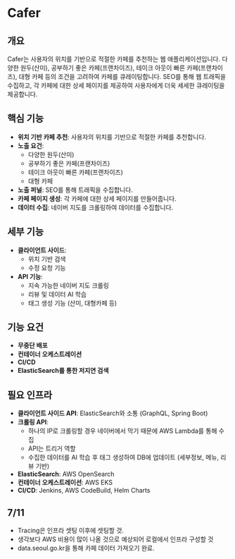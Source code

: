 # Cafer

## 개요

Cafer는 사용자의 위치를 기반으로 적절한 카페를 추천하는 웹 애플리케이션입니다. 다양한 원두(산미), 공부하기 좋은 카페(프랜차이즈), 테이크 아웃이 빠른 카페(프랜차이즈), 대형 카페 등의 조건을 고려하여 카페를 큐레이팅합니다. SEO를 통해 웹 트래픽을 수집하고, 각 카페에 대한 상세 페이지를 제공하여 사용자에게 더욱 세세한 큐레이팅을 제공합니다.

## 핵심 기능

- **위치 기반 카페 추천**: 사용자의 위치를 기반으로 적절한 카페를 추천합니다.
- **노출 요건**:
  - 다양한 원두(산미)
  - 공부하기 좋은 카페(프랜차이즈)
  - 테이크 아웃이 빠른 카페(프랜차이즈)
  - 대형 카페
- **노출 퍼널**: SEO를 통해 트래픽을 수집합니다.
- **카페 페이지 생성**: 각 카페에 대한 상세 페이지를 만들어줍니다.
- **데이터 수집**: 네이버 지도를 크롤링하여 데이터를 수집합니다.

## 세부 기능

- **클라이언트 사이드**:
  - 위치 기반 검색
  - 수정 요청 기능
- **API 기능**:
  - 지속 가능한 네이버 지도 크롤링
  - 리뷰 및 데이터 AI 학습
  - 태그 생성 기능 (산미, 대형카페 등)

## 기능 요건

- **무중단 배포**
- **컨테이너 오케스트레이션**
- **CI/CD**
- **ElasticSearch를 통한 저지연 검색**

## 필요 인프라

- **클라이언트 사이드 API**: ElasticSearch와 소통 (GraphQL, Spring Boot)
- **크롤링 API**:
  - 하나의 IP로 크롤링할 경우 네이버에서 막기 때문에 AWS Lambda를 통해 수집
  - API는 트리거 역할
  - 수집한 데이터를 AI 학습 후 태그 생성하여 DB에 업데이트 (세부정보, 메뉴, 리뷰 기반)
- **ElasticSearch**: AWS OpenSearch
- **컨테이너 오케스트레이션**: AWS EKS
- **CI/CD**: Jenkins, AWS CodeBuild, Helm Charts

## 7/11

- Tracing은 인프라 셋팅 이후에 셋팅할 것.
- 생각보다 AWS 비용이 많이 나올 것으로 예상되어 로컬에서 인프라 구성할 것
- data.seoul.go.kr을 통해 카페 데이터 가져오기 완료.
